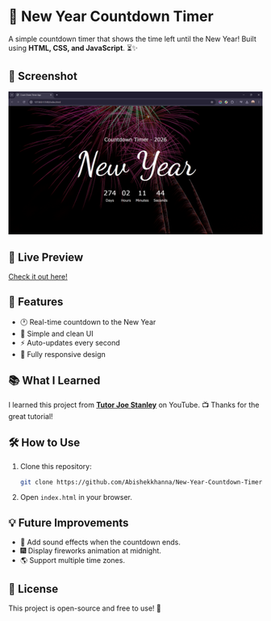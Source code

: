 # 🎉 New Year Countdown Timer

A simple countdown timer that shows the time left until the New Year! Built using **HTML, CSS, and JavaScript**. ⏳✨

## 📸 Screenshot
![Countdown Timer Screenshot](https://github.com/Abishekkhanna/New-Year-Countdown-Timer/blob/main/Screenshot%20(107).png)

## 🔗 Live Preview
[Check it out here!](https://abishekkhanna.github.io/New-Year-Countdown-Timer/)

## 🚀 Features
- 🕐 Real-time countdown to the New Year
- 🎨 Simple and clean UI
- ⚡ Auto-updates every second
- 📱 Fully responsive design

## 📚 What I Learned
I learned this project from **[Tutor Joe Stanley](https://www.youtube.com/@tutorjoes)** on YouTube. 📺 Thanks for the great tutorial!

## 🛠️ How to Use
1. Clone this repository:
   ```bash
   git clone https://github.com/Abishekkhanna/New-Year-Countdown-Timer.git
   ```
2. Open `index.html` in your browser.

## 💡 Future Improvements
- 🎵 Add sound effects when the countdown ends.
- 🎆 Display fireworks animation at midnight.
- 🌎 Support multiple time zones.

## 📜 License
This project is open-source and free to use! 🚀

